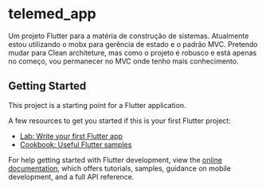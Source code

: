 # telemed_app
Um projeto Flutter para a matéria de construção de sistemas.
Atualmente estou utilizando o mobx para gerência de estado e o padrão MVC.
Pretendo mudar para Clean architeture, mas como o projeto é robusco e está apenas no começo, vou permanecer no MVC onde tenho mais conhecimento.

## Getting Started

This project is a starting point for a Flutter application.

A few resources to get you started if this is your first Flutter project:

- [Lab: Write your first Flutter app](https://docs.flutter.dev/get-started/codelab)
- [Cookbook: Useful Flutter samples](https://docs.flutter.dev/cookbook)

For help getting started with Flutter development, view the
[online documentation](https://docs.flutter.dev/), which offers tutorials,
samples, guidance on mobile development, and a full API reference.
